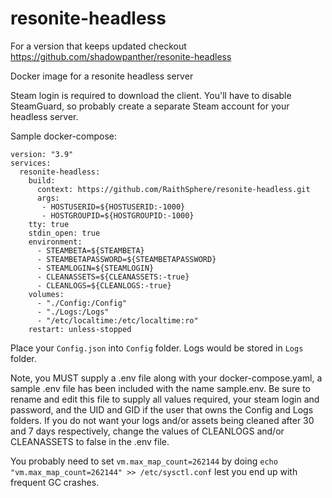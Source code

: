 # resonite-headless
For a version that keeps updated checkout https://github.com/shadowpanther/resonite-headless

Docker image for a resonite headless server

Steam login is required to download the client. You'll have to disable SteamGuard, so probably create a separate Steam account for your headless server.

Sample docker-compose:
```
version: "3.9"
services:
  resonite-headless:
    build:
      context: https://github.com/RaithSphere/resonite-headless.git
      args:
       - HOSTUSERID=${HOSTUSERID:-1000}
       - HOSTGROUPID=${HOSTGROUPID:-1000}
    tty: true
    stdin_open: true
    environment:
      - STEAMBETA=${STEAMBETA}
      - STEAMBETAPASSWORD=${STEAMBETAPASSWORD}
      - STEAMLOGIN=${STEAMLOGIN}
      - CLEANASSETS=${CLEANASSETS:-true}
      - CLEANLOGS=${CLEANLOGS:-true}
    volumes:
      - "./Config:/Config"
      - "./Logs:/Logs"
      - "/etc/localtime:/etc/localtime:ro"
    restart: unless-stopped
```

Place your `Config.json` into `Config` folder. Logs would be stored in `Logs` folder.

Note, you MUST supply a .env file along with your docker-compose.yaml, a sample .env file has been included with the name sample.env. Be sure to rename and edit this file to supply all values required, your steam login and password, and the UID and GID if the user that owns the Config and Logs folders. If you do not want your logs and/or assets being cleaned after 30 and 7 days respectively, change the values of CLEANLOGS and/or CLEANASSETS to false in the .env file.

You probably need to set `vm.max_map_count=262144` by doing `echo "vm.max_map_count=262144" >> /etc/sysctl.conf` lest you end up with frequent GC crashes.
